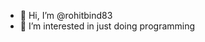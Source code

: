 - 👋 Hi, I’m @rohitbind83
- 👀 I’m interested in just doing programming

<!---
rohitbind83/rohitbind83 is a ✨ special ✨ repository because its `README.md` (this file) appears on your GitHub profile.
You can click the Preview link to take a look at your changes.
--->
